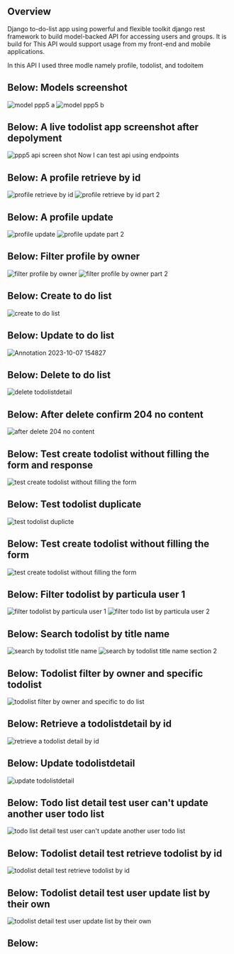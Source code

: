 
## Overview

Django to-do-list app using powerful and flexible toolkit django rest framework to build model-backed API for accessing users and groups. 
It is build for
This API would support  usage from  my front-end and mobile applications.

In this API I used three modle namely profile,  todolist, and todoitem
## Below: Models screenshot
![model ppp5  a](https://github.com/Tamirucode/drf_api_share/assets/116649197/110e0480-aff0-4625-b4fe-73f1308f4d10)
![model ppp5 b](https://github.com/Tamirucode/drf_api_share/assets/116649197/93c1a0dd-5ea8-4307-93e9-b2aa50e6b906)


## Below: A live todolist app screenshot after depolyment
![ppp5 api  screen shot](https://github.com/Tamirucode/drf_api_share/assets/116649197/2ce2917f-0cd9-409e-b3a5-a4c1995c1cc9)
Now I can test api using endpoints
## Below: A profile retrieve by id 
![profile retrieve by id](https://github.com/Tamirucode/drf_api_share/assets/116649197/2eccbeb4-3cee-4e8b-87da-1a9beeb4c36f)
![profile retrieve by id part 2](https://github.com/Tamirucode/drf_api_share/assets/116649197/6535b114-8e5d-49d2-849c-4271b1995ab4)

## Below: A profile update
![profile update](https://github.com/Tamirucode/drf_api_share/assets/116649197/b7a8d081-cc71-40f5-99dd-38fa2a1ddab0)
![profile update part 2](https://github.com/Tamirucode/drf_api_share/assets/116649197/157eb0e9-d67b-4c93-a60a-980362fb068a)

## Below: Filter profile by owner
![filter profile by owner](https://github.com/Tamirucode/drf_api_share/assets/116649197/5c4214e0-fee2-4337-bae0-a18ff0f6c42e)
![filter profile by owner part 2](https://github.com/Tamirucode/drf_api_share/assets/116649197/d02800fe-903c-4b72-9877-f3ed02e49829)


## Below: Create to do list
![create to do list](https://github.com/Tamirucode/drf_api_share/assets/116649197/978921aa-d1c3-4cd4-8e4b-e65d7b4547c1)

## Below: Update to do list
![Annotation 2023-10-07 154827](https://github.com/Tamirucode/drf_api_share/assets/116649197/87b017e9-51e2-44ab-9ecb-e13697916e71)


## Below: Delete to do list
![delete todolistdetail](https://github.com/Tamirucode/drf_api_share/assets/116649197/db521fb5-82c3-4a02-a5e0-2399ef307c25)

## Below: After delete confirm 204 no content
![after delete 204 no content](https://github.com/Tamirucode/drf_api_share/assets/116649197/dd08c7b5-98a8-4601-b38a-c56710c1697b)

## Below: Test create todolist without filling the form and response
![test  create  todolist without filling the form  ](https://github.com/Tamirucode/drf_api_share/assets/116649197/a061161f-e601-482c-8505-1b2fd7831365)

## Below: Test todolist duplicate
![test todolist duplicte](https://github.com/Tamirucode/drf_api_share/assets/116649197/4f92f344-da17-45ea-a219-132466b2b5ba)

## Below: Test create todolist without filling the form   
![test  create  todolist without filling the form  ](https://github.com/Tamirucode/drf_api_share/assets/116649197/573a00db-7a35-4ef7-929e-684b9632dc5d)

## Below: Filter  todolist by particula user 1
![filter  todolist by particula user 1](https://github.com/Tamirucode/drf_api_share/assets/116649197/e84f7119-4a13-4602-8ae7-2d03aaec7c13)
![filter  todo list by particula user 2](https://github.com/Tamirucode/drf_api_share/assets/116649197/150c02f7-f74d-40a5-9ea3-f59a874c0462)

## Below: Search todolist by title name
![search by todolist title name](https://github.com/Tamirucode/drf_api_share/assets/116649197/a6a00574-f8ef-425b-baf4-8b247b87842d)
![search by todolist title name section 2](https://github.com/Tamirucode/drf_api_share/assets/116649197/35cfd370-65ec-4754-be3d-dab93aaac0f9)

## Below: Todolist filter by owner and specific todolist
![todolist filter by owner and specific to do list](https://github.com/Tamirucode/drf_api_share/assets/116649197/19747be1-5dc0-4a68-adeb-28e87e2335fe)

## Below: Retrieve a todolistdetail by id
![retrieve a todolist detail by id](https://github.com/Tamirucode/drf_api_share/assets/116649197/1d4ec8e4-182e-4281-a7c1-0da1c652c233)

## Below: Update todolistdetail
![update todolistdetail ](https://github.com/Tamirucode/drf_api_share/assets/116649197/b3cd33a0-09ea-4395-b3e2-3abb6b82a15f)

## Below: Todo list detail test user can't update another user todo list  
![todo list detail test user can't update another user todo list](https://github.com/Tamirucode/drf_api_share/assets/116649197/919b5043-53ee-494b-b040-b88428752bed)

## Below: Todolist detail test retrieve todolist by id 
![todolist detail test retrieve todolist by id](https://github.com/Tamirucode/drf_api_share/assets/116649197/b0cb2371-a677-4a09-be2f-7c783b2b495f)

## Below: Todolist detail test user update list by their own 
![todolist detail test user update list by their own ](https://github.com/Tamirucode/drf_api_share/assets/116649197/15ee2657-8e57-4818-b157-757e2aca3e9f)

## Below: 


